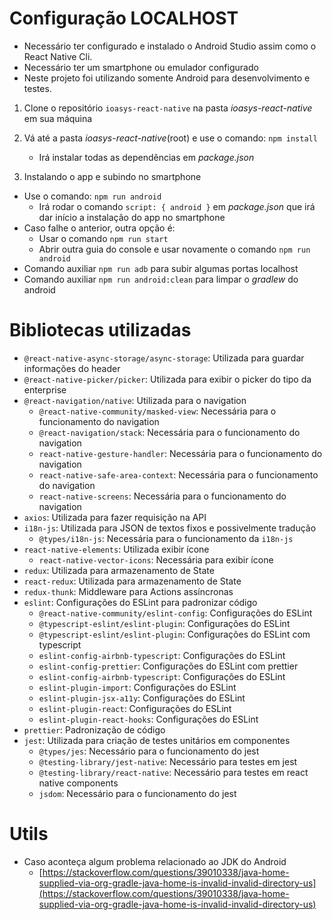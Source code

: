 # Configuração LOCALHOST
- Necessário ter configurado e instalado o Android Studio assim como o React Native Cli.
- Necessário ter um smartphone ou emulador configurado
- Neste projeto foi utilizando somente Android para desenvolvimento e testes.

1. Clone o repositório `ioasys-react-native` na pasta *ioasys-react-native* em sua máquina

2. Vá até a pasta *ioasys-react-native*(root) e use o comando: `npm install` 
    - Irá instalar todas as dependências em *package.json*

3. Instalando o app e subindo no smartphone
* Use o comando: `npm run android`
  * Irá rodar o comando `script: { android }` em *package.json* que irá dar início a instalação do app no smartphone
* Caso falhe o anterior, outra opção é:
	* Usar o comando `npm run start`
	* Abrir outra guia do console e usar novamente o comando `npm run android`
* Comando auxiliar `npm run adb` para subir algumas portas localhost
* Comando auxiliar `npm run android:clean` para limpar o *gradlew* do android

# Bibliotecas utilizadas

* `@react-native-async-storage/async-storage`: Utilizada para guardar informações do header
* `@react-native-picker/picker`: Utilizada para exibir o picker do tipo da enterprise
* `@react-navigation/native`: Utilizada para o navigation
  * `@react-native-community/masked-view`: Necessária para o funcionamento do navigation
  * `@react-navigation/stack`: Necessária para o funcionamento do navigation
  * `react-native-gesture-handler`: Necessária para o funcionamento do navigation
  * `react-native-safe-area-context`: Necessária para o funcionamento do navigation
  * `react-native-screens`: Necessária para o funcionamento do navigation
* `axios`: Utilizada para fazer requisição na API
* `i18n-js`: Utilizada para JSON de textos fixos e possivelmente tradução
  * `@types/i18n-js`: Necessária para o funcionamento da `i18n-js`
* `react-native-elements`: Utilizada exibir ícone
  * `react-native-vector-icons`: Necessária para exibir ícone
* `redux`: Utilizada para armazenamento de State
* `react-redux`: Utilizada para armazenamento de State
* `redux-thunk`: Middleware para Actions assíncronas
* `eslint`: Configurações do ESLint para padronizar código
  * `@react-native-community/eslint-config`: Configurações do ESLint
  * `@typescript-eslint/eslint-plugin`: Configurações do ESLint
  * `@typescript-eslint/eslint-plugin`: Configurações do ESLint com typescript
  * `eslint-config-airbnb-typescript`: Configurações do ESLint
  * `eslint-config-prettier`: Configurações do ESLint com prettier
  * `eslint-config-airbnb-typescript`: Configurações do ESLint
  * `eslint-plugin-import`: Configurações do ESLint
  * `eslint-plugin-jsx-a11y`: Configurações do ESLint
  * `eslint-plugin-react`: Configurações do ESLint
  * `eslint-plugin-react-hooks`: Configurações do ESLint
* `prettier`: Padronização de código
* `jest`: Utilizada para criação de testes unitários em componentes
  * `@types/jes`: Necessário para o funcionamento do jest
  * `@testing-library/jest-native`: Necessário para testes em jest
  * `@testing-library/react-native`: Necessário para testes em react native components
  * `jsdom`: Necessário para o funcionamento do jest
# Utils

* Caso aconteça algum problema relacionado ao JDK do Android
  - [https://stackoverflow.com/questions/39010338/java-home-supplied-via-org-gradle-java-home-is-invalid-invalid-directory-us](https://stackoverflow.com/questions/39010338/java-home-supplied-via-org-gradle-java-home-is-invalid-invalid-directory-us)